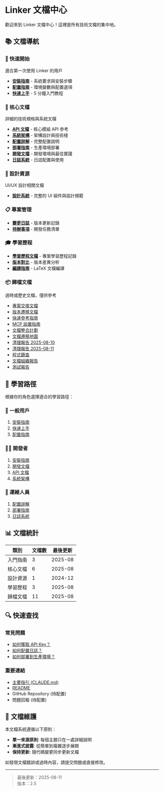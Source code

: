 # Linker 文檔中心

歡迎來到 Linker 文檔中心！這裡是所有技術文檔的集中地。

## 📚 文檔導航

### 🚀 快速開始
適合第一次使用 Linker 的用戶

- **[安裝指南](getting-started/installation.md)** - 系統要求與安裝步驟
- **[配置指南](getting-started/configuration.md)** - 環境變數與配置選項  
- **[快速上手](getting-started/quick-start.md)** - 5 分鐘入門教程

### 🔧 核心文檔
詳細的技術規格與系統文檔

- **[API 文檔](API.md)** - 核心模組 API 參考
- **[系統架構](ARCHITECTURE.md)** - 架構設計與技術棧
- **[配置詳解](CONFIGURATION.md)** - 完整配置說明
- **[部署指南](DEPLOYMENT.md)** - 生產環境部署
- **[開發文檔](DEVELOPMENT.md)** - 開發環境與最佳實踐
- **[日誌系統](LOGGING.md)** - 日誌配置與使用

### 🎨 設計資源
UI/UX 設計相關文檔

- **[設計系統](DESIGN-SYSTEM-COMPLETE.md)** - 完整的 UI 組件與設計規範

### 📋 專案管理
- **[變更日誌](../CHANGELOG.md)** - 版本更新記錄
- **[待辦事項](TODO.md)** - 開發任務清單

### 🎓 學習歷程
- **[學習歷程文檔](learning-journey/改進說明.md)** - 專案學習歷程記錄
- **[版本對比](learning-journey/版本對比.md)** - 版本差異分析
- **[編譯指南](learning-journey/編譯指南.md)** - LaTeX 文檔編譯

### 📦 歸檔文檔
過時或歷史文檔，僅供參考

- [專案交接文檔](archive/PROJECT_HANDOVER.md)
- [版本遷移文檔](archive/VERSION_MIGRATION_DOCS.md)
- [快速參考指南](archive/QUICK_REFERENCE.md)
- [MCP 設置指南](archive/MCP_SETUP.md)
- [文檔整合計劃](archive/DOCUMENTATION_CONSOLIDATION_PLAN.md)
- [文檔遷移地圖](archive/DOCUMENTATION_MIGRATION_MAP.md)
- [清理報告 2025-08-10](archive/CLEANUP_REPORT_2025-08-10.md)
- [清理報告 2025-08-11](archive/CLEANUP_REPORT_2025-08-11.md)
- [程式篩查](archive/CODE-REVIEW.md)
- [文檔組織報告](archive/DOCUMENTATION_ORGANIZATION_REPORT.md)
- [測試報告](archive/TEST_REPORT.md)

## 🎯 學習路徑

根據你的角色選擇適合的學習路徑：

### 👤 一般用戶
1. [安裝指南](getting-started/installation.md)
2. [快速上手](getting-started/quick-start.md)  
3. [配置指南](getting-started/configuration.md)

### 👨‍💻 開發者
1. [安裝指南](getting-started/installation.md)
2. [開發文檔](DEVELOPMENT.md)
3. [API 文檔](API.md)
4. [系統架構](ARCHITECTURE.md)

### 🚀 運維人員
1. [配置詳解](CONFIGURATION.md)
2. [部署指南](DEPLOYMENT.md)
3. [日誌系統](LOGGING.md)

## 📊 文檔統計

| 類別 | 文檔數 | 最後更新 |
|------|--------|----------|
| 入門指南 | 3 | 2025-08 |
| 核心文檔 | 6 | 2025-08 |
| 設計資源 | 1 | 2024-12 |
| 學習歷程 | 3 | 2025-08 |
| 歸檔文檔 | 11 | 2025-08 |

## 🔍 快速查找

### 常見問題
- [如何獲取 API Key？](getting-started/installation.md#常見問題)
- [如何配置日誌？](CONFIGURATION.md#日誌配置-logsettings)
- [如何部署到生產環境？](DEPLOYMENT.md)

### 重要連結
- [主要指引 (CLAUDE.md)](../CLAUDE.md)
- [README](../README.md)
- GitHub Repository (待配置)
- 問題回報 (待配置)

## 📝 文檔維護

本文檔系統遵循以下原則：
- **單一來源原則**: 每個主題只在一處詳細說明
- **漸進式披露**: 從簡單到複雜逐步展開
- **保持更新**: 隨代碼變更同步更新文檔

如發現文檔錯誤或過時內容，請提交問題或直接修改。

---

> 最後更新：2025-08-11  
> 版本：2.5